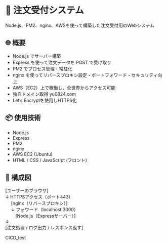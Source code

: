 # 🧾 注文受付システム

Node.js、PM2、nginx、AWSを使って構築した注文受付用のWebシステム

## 🌐 概要

- Node.js でサーバー構築
- Express を使って注文データを POST で受け取り
- PM2 でプロセス管理・常駐化
- nginx を使ってリバースプロキシ設定・ポートフォワード・セキュリティ向上
- AWS（EC2）上で稼働し、全世界からアクセス可能
- 独自ドメイン取得 yu0824.com
- Let’s Encryptを使用しHTTPS化

## 📦 使用技術

- Node.js
- Express
- PM2
- nginx
- AWS EC2 (Ubuntu)
- HTML / CSS / JavaScript (フロント)

## 🔧 構成図
[ユーザーのブラウザ]<br>
↓ HTTPSアクセス（ポート443)<br>　
[nginx（リバースプロキシ）]<br>　
↓ フォワード（localhost:3000）<br>　　
[Node.js（Expressサーバー）]<br>
↓<br>
[注文処理 / ログ出力 / レスポンス返す]<br>

CICD_test
